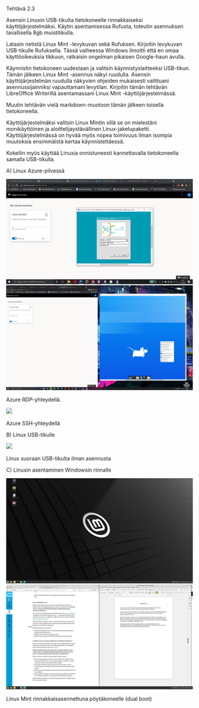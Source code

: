 Tehtävä 2.3

Asensin Linuxin USB-tikulta tietokoneelle rinnakkaiseksi käyttöjärjestelmäksi. Käytin asentamisessa Rufusta, toteutin asennuksen tavallisella 8gb muistitikulla. 

 

Latasin netistä Linux Mint -levykuvan sekä Rufuksen. Kirjoitin levykuvan USB-tikulle Rufuksella. Tässä vaiheessa Windows ilmoitti että en omaa käyttöoikeuksia tikkuun, ratkaisin ongelman pikaisen Google-haun avulla. 

 

Käynnistin tietokoneen uudestaan ja valitsin käynnistyslaitteeksi USB-tikun. Tämän jälkeen Linux Mint -asennus näkyi ruudulla. Asensin käyttöjärjestelmän ruudulla näkyvien ohjeiden mukaisesti valittuani asennussijainniksi vapauttamani levytilan. Kirjoitin tämän tehtävän LibreOffice Writerillä asentamassani Linux Mint -käyttöjärjestelmässä. 

Muutin tehtävän vielä markdown-muotoon tämän jälkeen toisella tietokoneella.

 

Käyttöjärjestelmäksi valitsin Linux Mintin sillä se on mielestäni monikäyttöinen ja aloittelijaystävällinen Linux-jakelupaketti. Käyttöjärjestelmässä on hyvää myös nopea toimivuus ilman isompia muutoksia ensimmäistä kertaa käynnistettäessä.

 

Kokeilin myös käyttää Linuxia onnistuneesti kannettavalla tietokoneella samalla USB-tikulla.





A) Linux Azure-pilvessä

<img src="Azureympäristö.png">

<img src="2.3A Azure.png">

Azure RDP-yhteydellä.

<img src="2.3 Azure SSH.png">

Azure SSH-yhteydellä

B) Linux USB-tikulle

<img src="2.3 Linux Usb-tikulta.jpg">

Linux suoraan USB-tikulta ilman asennusta

C) Linuxin asentaminen Windowsin rinnalle

<img src="2.3 Linux Asennettuna.png">

<img src="Tehtävä 2.3 Linux Mint rinnakkaisasennettuna.png">

Linux Mint rinnakkaisasennettuna pöytäkoneelle (dual boot)

